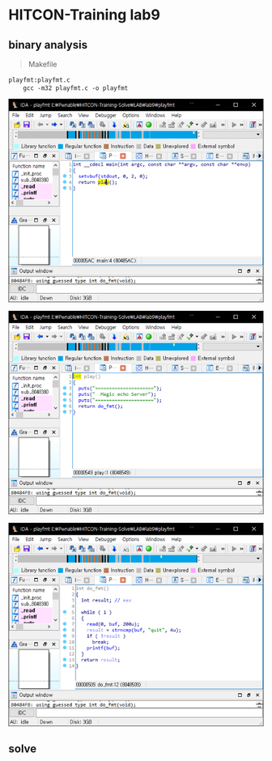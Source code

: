 # HITCON-Training lab9

## binary analysis

> Makefile
```
playfmt:playfmt.c
	gcc -m32 playfmt.c -o playfmt
```

![](main.PNG)

![](play.PNG)

![](do_fmt.PNG)

## solve

```python

```